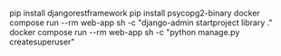 pip install djangorestframework
pip install psycopg2-binary
docker compose run --rm web-app sh -c "django-admin startproject library ."
docker compose run --rm web-app sh -c "python manage.py createsuperuser"